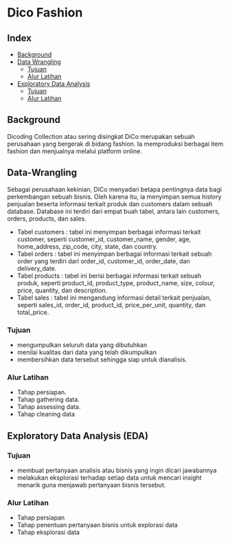 # Dico Fashion
## Index
* [Background](#Background)
* [Data Wrangling](#Data-Wrangling)
    * [Tujuan](#Tujuan)
    * [Alur Latihan](#Alur-Latihan)
* [Exploratory Data Analysis](#exploratory-data-analysis-eda)
    * [Tujuan](#Tujuan)
    * [Alur Latihan](#Alur-Latihan)
      
## Background
Dicoding Collection atau sering disingkat DiCo merupakan sebuah perusahaan yang bergerak di bidang fashion. Ia memproduksi berbagai item fashion dan menjualnya melalui platform online.

## Data-Wrangling
Sebagai perusahaan kekinian, DiCo menyadari betapa pentingnya data bagi perkembangan sebuah bisnis. Oleh karena itu, ia menyimpan semua history penjualan beserta informasi terkait produk dan customers dalam sebuah database. Database ini terdiri dari empat buah tabel, antara lain customers, orders, products, dan sales.

- Tabel customers : tabel ini menyimpan berbagai informasi terkait customer, seperti customer_id, customer_name, gender, age, home_address, zip_code, city, state, dan country.
- Tabel orders : tabel ini menyimpan berbagai informasi terkait sebuah order yang terdiri dari order_id, customer_id, order_date, dan delivery_date.
- Tabel products : tabel ini berisi berbagai informasi terkait sebuah produk, seperti product_id, product_type, product_name, size, colour, price, quantity, dan description.
- Tabel sales : tabel ini mengandung informasi detail terkait penjualan, seperti sales_id, order_id, product_id, price_per_unit, quantity, dan total_price.

### Tujuan
- mengumpulkan seluruh data yang dibutuhkan
- menilai kualitas dari data yang telah dikumpulkan
- membersihkan data tersebut sehingga siap untuk dianalisis.

### Alur Latihan
- Tahap persiapan.
- Tahap gathering data.
- Tahap assessing data.
- Tahap cleaning data

## Exploratory Data Analysis (EDA)
### Tujuan
- membuat pertanyaan analisis atau bisnis yang ingin dicari jawabannya
- melakukan eksplorasi terhadap setiap data untuk mencari insight menarik guna menjawab pertanyaan bisnis tersebut.

### Alur Latihan
- Tahap persiapan
- Tahap penentuan pertanyaan bisnis untuk explorasi data
- Tahap eksplorasi data
